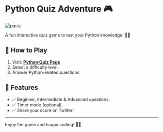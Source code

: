 # Python Quiz Adventure 🎮

![pquiz](https://github.com/user-attachments/assets/949d5cd2-e4a3-49bb-8e90-32b6f6901b0f)




A fun interactive quiz game to test your Python knowledge! 🐍✨

## 🚀 How to Play
1. Visit: **[Python Quiz Page](https://pquiz-ten.vercel.app)**
2. Select a difficulty level.
3. Answer Python-related questions.

## 📌 Features
- ✅ Beginner, Intermediate & Advanced questions.
- ✅ Timer mode (optional).
- ✅ Share your score on Twitter!

---
Enjoy the game and happy coding! 🚀🐍
